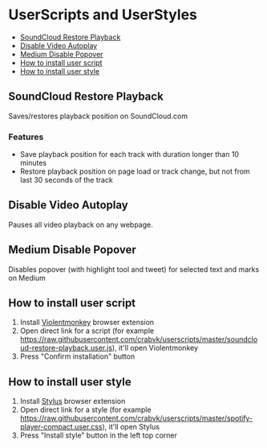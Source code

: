 <!-- omit in toc -->
# UserScripts and UserStyles

- [SoundCloud Restore Playback](#soundcloud-restore-playback)
- [Disable Video Autoplay](#disable-video-autoplay)
- [Medium Disable Popover](#medium-disable-popover)
- [How to install user script](#how-to-install-user-script)
- [How to install user style](#how-to-install-user-style)

## SoundCloud Restore Playback

Saves/restores playback position on SoundCloud.com

<!-- omit in toc -->
### Features

- Save playback position for each track with duration longer than 10 minutes
- Restore playback position on page load or track change, but not from last 30 seconds of the track

## Disable Video Autoplay

Pauses all video playback on any webpage.

## Medium Disable Popover

Disables popover (with highlight tool and tweet) for selected text and marks on Medium

## How to install user script

1. Install [Violentmonkey](https://violentmonkey.github.io/get-it/) browser extension
2. Open direct link for a script (for example https://raw.githubusercontent.com/crabvk/userscripts/master/soundcloud-restore-playback.user.js), it'll open Violentmonkey
3. Press "Confirm installation" button

## How to install user style

1. Install [Stylus](https://github.com/openstyles/stylus) browser extension
2. Open direct link for a style (for example https://raw.githubusercontent.com/crabvk/userscripts/master/spotify-player-compact.user.css), it'll open Stylus
3. Press "Install style" button in the left top corner

